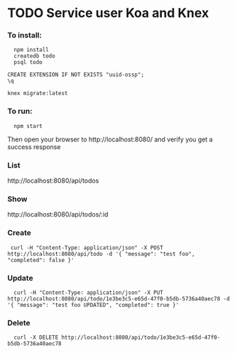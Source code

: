 # TODO Service user Koa and Knex


### To install:
```
  npm install
  createdb todo
  psql todo
  ```
    CREATE EXTENSION IF NOT EXISTS "uuid-ossp";
    \q
  ```
  knex migrate:latest
```

### To run:

```
  npm start
```

Then open your browser to http://localhost:8080/ and verify you get a success response


### List

http://localhost:8080/api/todos

### Show

http://localhost:8080/api/todos/:id

### Create

```
 curl -H "Content-Type: application/json" -X POST http://localhost:8080/api/todo -d '{ "message": "test foo", "completed": false }'
```

### Update

```
  curl -H "Content-Type: application/json" -X PUT http://localhost:8080/api/todo/1e3be3c5-e65d-47f0-b5db-5736a40aec78 -d '{ "message": "test foo UPDATED", "completed": true }'
```

### Delete

```
  curl -X DELETE http://localhost:8080/api/todo/1e3be3c5-e65d-47f0-b5db-5736a40aec78
```
